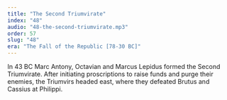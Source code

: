 ```yaml
---
title: "The Second Triumvirate"
index: "48"
audio: "48-the-second-triumvirate.mp3"
order: 57
slug: "48"
era: "The Fall of the Republic [78-30 BC]"
---
```


In 43 BC Marc Antony, Octavian and Marcus Lepidus formed the Second Triumvirate. After initiating proscriptions to raise funds and purge their enemies, the Triumvirs headed east, where they defeated Brutus and Cassius at Philippi.


